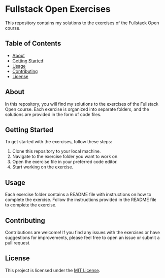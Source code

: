 # Fullstack Open Exercises

This repository contains my solutions to the exercises of the Fullstack Open course.

## Table of Contents

- [About](#about)
- [Getting Started](#getting-started)
- [Usage](#usage)
- [Contributing](#contributing)
- [License](#license)

## About

In this repository, you will find my solutions to the exercises of the Fullstack Open course. Each exercise is organized into separate folders, and the solutions are provided in the form of code files.

## Getting Started

To get started with the exercises, follow these steps:

1. Clone this repository to your local machine.
2. Navigate to the exercise folder you want to work on.
3. Open the exercise file in your preferred code editor.
4. Start working on the exercise.

## Usage

Each exercise folder contains a README file with instructions on how to complete the exercise. Follow the instructions provided in the README file to complete the exercise.

## Contributing

Contributions are welcome! If you find any issues with the exercises or have suggestions for improvements, please feel free to open an issue or submit a pull request.

## License

This project is licensed under the [MIT License](LICENSE).